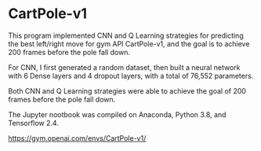 # CartPole-v1  
This program implemented CNN and Q Learning strategies for predicting the best left/right move for gym API CartPole-v1, and the goal is to achieve 200 frames before the pole fall down.  

For CNN, I first generated a random dataset, then built a neural network with 6 Dense layers and 4 dropout layers, with a total of 76,552 parameters.  

Both CNN and Q Learning strategies were able to achieve the goal of 200 frames before the pole fall down.  

The Jupyter nootbook was compiled on Anaconda, Python 3.8, and Tensorflow 2.4.  

https://gym.openai.com/envs/CartPole-v1/
